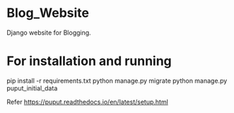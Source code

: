 # Blog_Website
Django website for Blogging.

# For installation and running
pip install -r requirements.txt
python manage.py migrate
python manage.py puput_initial_data

Refer https://puput.readthedocs.io/en/latest/setup.html
